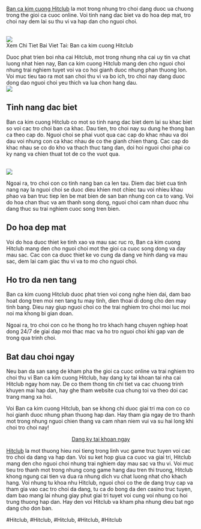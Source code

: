 <p><a href="https://hitclub.repair/ban-ca-kim-cuong-hitclub/">Ban ca kim cuong Hitclub</a> la mot trong nhung tro choi dang duoc ua chuong trong the gioi ca cuoc online. Voi tinh nang dac biet va do hoa dep mat, tro choi nay dem lai su thu vi va hap dan cho nguoi choi.</p><br><img src="https://hitclub.repair/wp-content/uploads/2025/01/tai-sao-nan-ca-kim-cuong-lai-tro-nen-hap-dan-hitclub.webp"></br>
Xem Chi Tiet Bai Viet Tai: Ban ca kim cuong Hitclub<p>Duoc phat trien boi nha cai Hitclub, mot trong nhung nha cai uy tin va chat luong nhat hien nay, Ban ca kim cuong Hitclub mang den cho nguoi choi nhung trai nghiem tuyet voi va co hoi gianh duoc nhung phan thuong lon. Voi muc tieu tao ra mot san choi thu vi va bo ich, tro choi nay dang duoc dong dao nguoi choi yeu thich va lua chon hang dau.<br><img src="https://hitclub.repair/wp-content/uploads/2025/01/logo-hitclub-repair.webp"></br><h2>Tinh nang dac biet</h2><p>Ban ca kim cuong Hitclub co mot so tinh nang dac biet dem lai su khac biet so voi cac tro choi ban ca khac. Dau tien, tro choi nay su dung he thong ban ca theo cap do. Nguoi choi se phai vuot qua cac cap do khac nhau va doi dau voi nhung con ca khac nhau de co the gianh chien thang. Cac cap do khac nhau se co do kho va thach thuc tang dan, doi hoi nguoi choi phai co ky nang va chien thuat tot de co the vuot qua.</p><br><img src="https://hitclub.repair/wp-content/uploads/2025/01/meo-ban-ca-kim-cuong-hitclub-hieu-qua.webp"></br><p>Ngoai ra, tro choi con co tinh nang ban ca len tau. Diem dac biet cua tinh nang nay la nguoi choi se duoc dieu khien mot chiec tau voi nhieu khau phao va ban truc tiep len be mat bien de san ban nhung con ca to vang. Voi do hoa chan thuc va am thanh song dong, nguoi choi cam nhan duoc nhu dang thuc su trai nghiem cuoc song tren bien.<h2>Do hoa dep mat</h2><p>Voi do hoa duoc thiet ke tinh xao va mau sac ruc ro, Ban ca kim cuong Hitclub mang den cho nguoi choi mot the gioi ca cuoc song dong va day mau sac. Cac con ca duoc thiet ke vo cung da dang ve hinh dang va mau sac, dem lai cam giac thu vi va to mo cho nguoi choi.</p><h2>Ho tro da nen tang</h2><p>Ban ca kim cuong Hitclub duoc phat trien voi cong nghe hien dai, dam bao hoat dong tren moi nen tang tu may tinh, dien thoai di dong cho den may tinh bang. Dieu nay giup nguoi choi co the trai nghiem tro choi moi luc moi noi ma khong bi gian doan.<p>Ngoai ra, tro choi con co he thong ho tro khach hang chuyen nghiep hoat dong 24/7 de giai dap moi thac mac va ho tro nguoi choi khi gap van de trong qua trinh choi.</p><h2>Bat dau choi ngay</h2><p>Neu ban da san sang de kham pha the gioi ca cuoc online va trai nghiem tro choi thu vi Ban ca kim cuong Hitclub, hay dang ky tai khoan tai nha cai Hitclub ngay hom nay. De co them thong tin chi tiet va cac chuong trinh khuyen mai hap dan, hay ghe tham website cua chung toi va theo doi cac trang mang xa hoi.</p><p>Voi Ban ca kim cuong Hitclub, ban se khong chi duoc giai tri ma con co co hoi gianh duoc nhung phan thuong hap dan. Hay tham gia ngay de tro thanh mot trong nhung nguoi chien thang va cam nhan niem vui va su hai long khi choi tro choi nay!</p><div style="text-align: center;">
<a class="btn" href="#">Dang ky tai khoan ngay</a>
</div><p><a href="https://hitclub.repair/">Hitclub</a> la mot thuong hieu noi tieng trong linh vuc game truc tuyen voi cac tro choi da dang va hap dan. Voi su ket hop giua ca cuoc va giai tri, Hitclub mang den cho nguoi choi nhung trai nghiem day mau sac va thu vi. Voi muc tieu tro thanh mot trong nhung cong game hang dau tren thi truong, Hitclub khong ngung cai tien va dua ra nhung dich vu chat luong nhat cho khach hang. Voi nhung tu khoa nhu Hitclub, nguoi choi co the de dang truy cap va tham gia vao cac tro choi da dang, tu ca do bong da den casino truc tuyen, dam bao mang lai nhung giay phut giai tri tuyet voi cung voi nhung co hoi trung thuong hap dan. Hay den voi Hitclub va kham pha nhung dieu bat ngo dang cho don ban.</p>
#Hitclub, #Hitclub, #Hitclub, #Hitclub, #Hitclub
